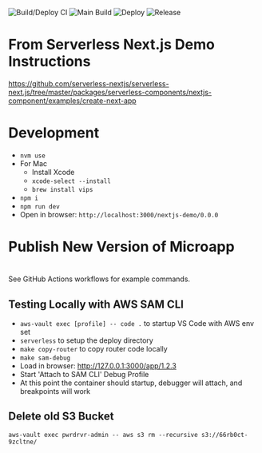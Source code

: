 ![Build/Deploy CI](https://github.com/pwrdrvr/serverless-nextjs-demo/actions/workflows/ci.yml/badge.svg) ![Main Build](https://github.com/pwrdrvr/serverless-nextjs-demo/actions/workflows/jsii.yml/badge.svg) ![Deploy](https://github.com/pwrdrvr/serverless-nextjs-demo/actions/workflows/deploy.yml/badge.svg) ![Release](https://github.com/pwrdrvr/serverless-nextjs-demo/actions/workflows/release.yml/badge.svg)
# From Serverless Next.js Demo Instructions

https://github.com/serverless-nextjs/serverless-next.js/tree/master/packages/serverless-components/nextjs-component/examples/create-next-app

# Development

- `nvm use`
- For Mac
  - Install Xcode
  - `xcode-select --install`
  - `brew install vips`
- `npm i`
- `npm run dev`
- Open in browser: `http://localhost:3000/nextjs-demo/0.0.0`


# Publish New Version of Microapp
#
See GitHub Actions workflows for example commands.

## Testing Locally with AWS SAM CLI

- `aws-vault exec [profile] -- code .` to startup VS Code with AWS env set
- `serverless` to setup the deploy directory
- `make copy-router` to copy router code locally
- `make sam-debug`
- Load in browser: http://127.0.0.1:3000/app/1.2.3
- Start 'Attach to SAM CLI' Debug Profile
- At this point the container should startup, debugger will attach, and breakpoints will work

## Delete old S3 Bucket

`aws-vault exec pwrdrvr-admin -- aws s3 rm --recursive s3://66rb0ct-9zcltne/`
